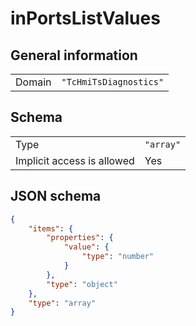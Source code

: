 # inPortsListValues

## General information

|  |  |
| - | - |
| Domain | `"TcHmiTsDiagnostics"` |

## Schema

|  |  |
| - | - |
| Type | `"array"` |
| Implicit access is allowed | Yes |

## JSON schema

```json
{
    "items": {
        "properties": {
            "value": {
                "type": "number"
            }
        },
        "type": "object"
    },
    "type": "array"
}
```
